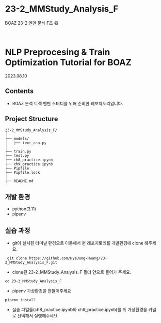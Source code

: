 # 23-2_MMStudy_Analysis_F

BOAZ 23-2 멘멘 분석 F조 😄

</br>

# NLP Preprocesing & Train Optimization Tutorial for BOAZ
2023.08.10

## Contents
- BOAZ 분석 트랙 멘멘 스터디를 위해 준비한 레포지토리입니다.

## Project Structure
```
23-2_MMStudy_Analysis_F/
│
├── models/
│   ├── text_cnn.py
│
├── train.py
├── test.py
├── ch8_practice.ipynb
├── ch9_practice.ipynb
├── Pipfile
├── Pipfile.lock
│
├── README.md
```
## 개발 환경
- python(3.11)
- pipenv

## 실습 과정
- git이 설치된 터미널 환경으로 이동해서 현 레포지토리를 개발환경에 clone 해주세요.
```
 git clone https://github.com/HyeJung-Hwang/23-2_MMStudy_Analysis_F.git
 ```
- clone된 23-2_MMStudy_Analysis_F 폴더 안으로 들어가 주세요.
```
cd 23-2_MMStudy_Analysis_F
```
- pipenv 가상환경을 만들어주세요
```
pipenv install
```
- 실습 파일들(ch8_practice.ipynb와 ch9_practice.ipynb)를 위 가상환경을 커널로 선택해서 실행해주세요
